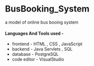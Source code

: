 # BusBooking_System
a model of online bus booing system 

#### Languages And Tools used - 
* frontend -
  HTML , CSS , JavaScript
* backend -
  Java Servlets , SQL
* database -
  PostgreSQL
* code editor -
  VisualStudio
